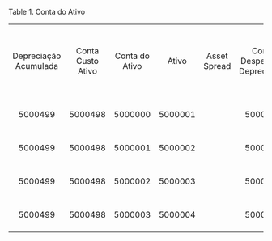<div id="d110415e1" class="table">

<div class="table-title">

Table 1. Conta do
Ativo

</div>

<div class="table-contents">

|                       |                   |                |         |              |                              |                                   |                   |                      |                     |                             |                                  |                                |                                  |                                    |                                    |                              |                    |                          |                 |                          |                      |                            |             |                |                                                              |                                                            |                                 |                                   |                                  |                                                  |                                   |                                                   |                                         |                               |                                |             |                        |                  |                 |                    |                 |                       |
| :-------------------: | :---------------: | :------------: | :-----: | :----------: | :--------------------------: | :-------------------------------: | :---------------: | :------------------: | :-----------------: | :-------------------------: | :------------------------------: | :----------------------------: | :------------------------------: | :--------------------------------: | :--------------------------------: | :--------------------------: | :----------------: | :----------------------: | :-------------: | :----------------------: | :------------------: | :------------------------: | :---------: | :------------: | :----------------------------------------------------------: | :--------------------------------------------------------: | :-----------------------------: | :-------------------------------: | :------------------------------: | :----------------------------------------------: | :-------------------------------: | :-----------------------------------------------: | :-------------------------------------: | :---------------------------: | :----------------------------: | :---------: | :--------------------: | :--------------: | :-------------: | :----------------: | :-------------: | :-------------------: |
| Depreciação Acumulada | Conta Custo Ativo | Conta do Ativo |  Ativo  | Asset Spread | Conta Despesa de Depreciação | Convenção da Depreciação (fiscal) | Tipo de Convenção | Depreciação (fiscal) | Tipo de Depreciação | Valor Manual de Depreciação | Quantidade Manual de Depreciação | Método de Depreciação (fiscal) | Tipo de Cálculo para Depreciação | Cabeçalho da Tabela de Depreciação | Percentual Variável da Depreciação | Percentual Variável (fiscal) | Ganho a Disposição | Conta Ganho a Disposição | Perda de Cessão | Conta Perda a Disposição | Receita a Disposição | Conta Receita a Disposição | Período Fim | Período Início | Reavaliação Offset da Depreciação Acumulada Para o Ano Atual | Reavaliação Depreciação Acumulada Offset para Ano Anterior | A\_Reval\_Accumdep\_Offset\_Cur | A\_Reval\_Accumdep\_Offset\_Prior | Método de Cálculo de Reavaliação | Reavaliação de Custos Offset da Para o Ano Atual | Reaval. de Custos Offset da Conta | Reavaliação de Custos Offset da Para o Ano Prévio | Reaval de Custos Offset da Conta Prévia | Despesa de Reavaliação Offset | Reaval. Depexp Offset da Conta | Valor Salvo | Dividir em Percentagem | Esquema Contábil | Processar Agora | Tipo de Lançamento | Processar Agora |     Válido desde      |
|        5000499        |      5000498      |    5000000     | 5000001 |              |           5000500            |                                   |                   |       5000000        |       5000000       |                             |                                  |                                |                                  |                                    |                                    |                              |                    |                          |                 |         5000502          |                      |          5000501           |      0      |       1        |                                                              |                                                            |                                 |                                   |                                  |                                                  |                                   |                                                   |                                         |                               |                                |     0.0     |           1            |     1000001      |                 |         A          |      false      | 1970-01-01 00:00:00.0 |
|        5000499        |      5000498      |    5000001     | 5000002 |              |           5000500            |                                   |                   |       5000000        |       5000000       |                             |                                  |                                |                                  |                                    |                                    |                              |                    |                          |                 |         5000502          |                      |          5000501           |      0      |       1        |                                                              |                                                            |                                 |                                   |                                  |                                                  |                                   |                                                   |                                         |                               |                                |     0.0     |           1            |     1000001      |                 |         A          |      false      | 1970-01-01 00:00:00.0 |
|        5000499        |      5000498      |    5000002     | 5000003 |              |           5000500            |                                   |                   |       5000000        |       5000000       |                             |                                  |                                |                                  |                                    |                                    |                              |                    |                          |                 |         5000502          |                      |          5000501           |      0      |       1        |                                                              |                                                            |                                 |                                   |                                  |                                                  |                                   |                                                   |                                         |                               |                                |     0.0     |           1            |     1000001      |                 |         A          |      false      | 1970-01-01 00:00:00.0 |
|        5000499        |      5000498      |    5000003     | 5000004 |              |           5000500            |                                   |                   |       5000000        |       5000000       |                             |                                  |                                |                                  |                                    |                                    |                              |                    |                          |                 |         5000502          |                      |          5000501           |      0      |       1        |                                                              |                                                            |                                 |                                   |                                  |                                                  |                                   |                                                   |                                         |                               |                                |     0.0     |           1            |     1000001      |                 |         A          |      false      | 1970-01-01 00:00:00.0 |

</div>

</div>
